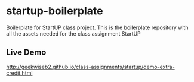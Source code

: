 # startup-boilerplate
Boilerplate for StartUP class project. This is the boilerplate repository with all the assets needed for the class assignment StartUP

## Live Demo
http://geekwiseb2.github.io/class-assignments/startup/demo-extra-credit.html
